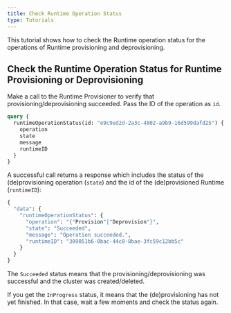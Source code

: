 ```yaml
---
title: Check Runtime Operation Status
type: Tutorials
---
```


This tutorial shows how to check the Runtime operation status for the operations of Runtime provisioning and deprovisioning. 

## Check the Runtime Operation Status for Runtime Provisioning or Deprovisioning

Make a call to the Runtime Provisioner to verify that provisioning/deprovisioning succeeded. Pass the ID of the operation as `id`.

```graphql
query { 
  runtimeOperationStatus(id: "e9c9ed2d-2a3c-4802-a9b9-16d599dafd25") { 
    operation 
    state 
    message 
    runtimeID 
  }
}
```

A successful call returns a response which includes the status of the (de)provisioning operation (`state`) and the id of the (de)provisioned Runtime (`runtimeID`):

```graphql
{
  "data": {
    "runtimeOperationStatus": {
      "operation": "{"Provision"|"Deprovision"}",
      "state": "Succeeded",
      "message": "Operation succeeded.",
      "runtimeID": "309051b6-0bac-44c8-8bae-3fc59c12bb5c"
    }
  }
}
```

The `Succeeded` status means that the provisioning/deprovisioning was successful and the cluster was created/deleted.

If you get the `InProgress` status, it means that the (de)provisioning has not yet finished. In that case, wait a few moments and check the status again.